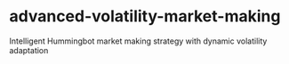 # advanced-volatility-market-making
Intelligent Hummingbot market making strategy with dynamic volatility adaptation
